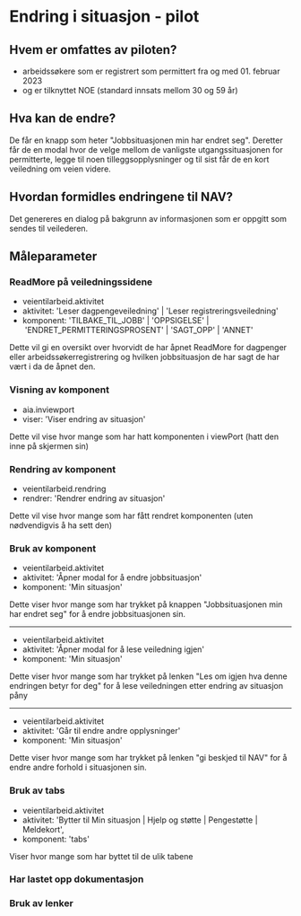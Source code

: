 # Endring i situasjon - pilot

## Hvem er omfattes av piloten?

-   arbeidssøkere som er registrert som permittert fra og med 01. februar 2023
-   og er tilknyttet NOE (standard innsats mellom 30 og 59 år)

## Hva kan de endre?

De får en knapp som heter "Jobbsituasjonen min har endret seg".
Deretter får de en modal hvor de velge mellom de vanligste utgangssituasjonen for permitterte, legge til noen tilleggsopplysninger og til sist får de en kort veiledning om veien videre.

## Hvordan formidles endringene til NAV?

Det genereres en dialog på bakgrunn av informasjonen som er oppgitt som sendes til veilederen.

## Måleparameter

### ReadMore på veiledningssidene

-   veientilarbeid.aktivitet
-   aktivitet: 'Leser dagpengeveiledning' | 'Leser registreringsveiledning'
-   komponent: 'TILBAKE_TIL_JOBB' | 'OPPSIGELSE' | 'ENDRET_PERMITTERINGSPROSENT' | 'SAGT_OPP' | 'ANNET'

Dette vil gi en oversikt over hvorvidt de har åpnet ReadMore for dagpenger eller arbeidssøkerregistrering og hvilken jobbsituasjon de har sagt de har vært i da de åpnet den.

### Visning av komponent

-   aia.inviewport
-   viser: 'Viser endring av situasjon'

Dette vil vise hvor mange som har hatt komponenten i viewPort (hatt den inne på skjermen sin)

### Rendring av komponent

-   veientilarbeid.rendring
-   rendrer: 'Rendrer endring av situasjon'

Dette vil vise hvor mange som har fått rendret komponenten (uten nødvendigvis å ha sett den)

### Bruk av komponent

-   veientilarbeid.aktivitet
-   aktivitet: 'Åpner modal for å endre jobbsituasjon'
-   komponent: 'Min situasjon'

Dette viser hvor mange som har trykket på knappen "Jobbsituasjonen min har endret seg" for å endre jobbsituasjonen sin.

---

-   veientilarbeid.aktivitet
-   aktivitet: 'Åpner modal for å lese veiledning igjen'
-   komponent: 'Min situasjon'

Dette viser hvor mange som har trykket på lenken "Les om igjen hva denne endringen betyr for deg" for å lese veiledningen etter endring av situasjon påny

---

-   veientilarbeid.aktivitet
-   aktivitet: 'Går til endre andre opplysninger'
-   komponent: 'Min situasjon'

Dette viser hvor mange som har trykket på lenken "gi beskjed til NAV" for å endre andre forhold i situasjonen sin.

### Bruk av tabs

-   veientilarbeid.aktivitet
-   aktivitet: 'Bytter til Min situasjon | Hjelp og støtte | Pengestøtte | Meldekort',
-   komponent: 'tabs'

Viser hvor mange som har byttet til de ulik tabene

### Har lastet opp dokumentasjon

### Bruk av lenker
